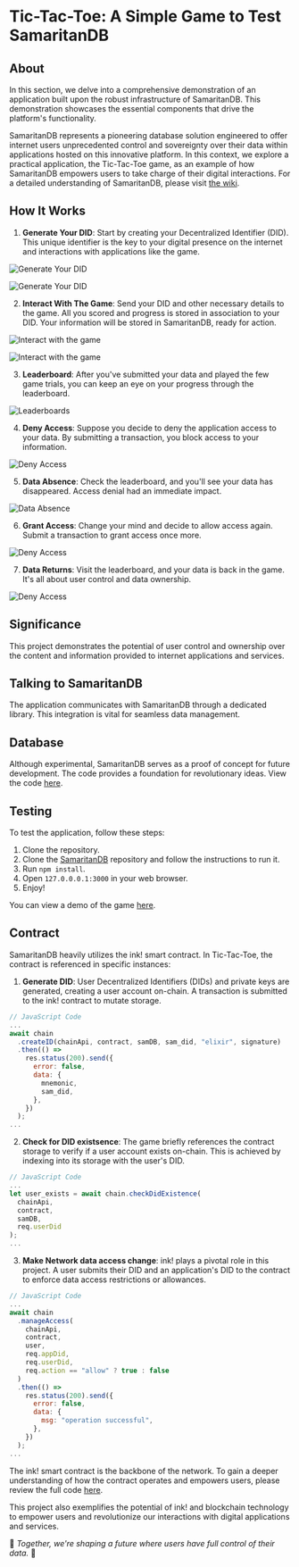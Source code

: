 # Tic-Tac-Toe: A Simple Game to Test SamaritanDB

## About

In this section, we delve into a comprehensive demonstration of an application built upon the robust infrastructure of SamaritanDB. This demonstration showcases the essential components that drive the platform's functionality.

SamaritanDB represents a pioneering database solution engineered to offer internet users unprecedented control and sovereignty over their data within applications hosted on this innovative platform. In this context, we explore a practical application, the Tic-Tac-Toe game, as an example of how SamaritanDB empowers users to take charge of their digital interactions.
For a detailed understanding of SamaritanDB, please visit [the wiki](https://algorealm.gitbook.io/samaritandb).

## How It Works

1. **Generate Your DID**: Start by creating your Decentralized Identifier (DID). This unique identifier is the key to your digital presence on the internet and interactions with applications like the game.

![Generate Your DID](https://github.com/thewoodfish/Tic-Tac-Toe/blob/main/public/img/screenshot-1.png)

![Generate Your DID](https://github.com/thewoodfish/Tic-Tac-Toe/blob/main/public/img/screen-2.png)

2. **Interact With The Game**: Send your DID and other necessary details to the game. All you scored and progress is stored in association to your DID. Your information will be stored in SamaritanDB, ready for action.

![Interact with the game](https://github.com/thewoodfish/Tic-Tac-Toe/blob/main/public/img/screen-3.png)

![Interact with the game](https://github.com/thewoodfish/Tic-Tac-Toe/blob/main/public/img/screen-4.png)

3. **Leaderboard**: After you've submitted your data and played the few game trials, you can keep an eye on your progress through the leaderboard.

![Leaderboards](https://github.com/thewoodfish/Tic-Tac-Toe/blob/main/public/img/screen-5.png)

4. **Deny Access**: Suppose you decide to deny the application access to your data. By submitting a transaction, you block access to your information.

![Deny Access](https://github.com/thewoodfish/Tic-Tac-Toe/blob/main/public/img/screen-6.png)

5. **Data Absence**: Check the leaderboard, and you'll see your data has disappeared. Access denial had an immediate impact.

![Data Absence](https://github.com/thewoodfish/Tic-Tac-Toe/blob/main/public/img/screen-7.png)

6. **Grant Access**: Change your mind and decide to allow access again. Submit a transaction to grant access once more.

![Deny Access](https://github.com/thewoodfish/Tic-Tac-Toe/blob/main/public/img/screen-8.png)

7. **Data Returns**: Visit the leaderboard, and your data is back in the game. It's all about user control and data ownership.

![Deny Access](https://github.com/thewoodfish/Tic-Tac-Toe/blob/main/public/img/screen-9.png)

## Significance

This project demonstrates the potential of user control and ownership over the content and information provided to internet applications and services.

## Talking to SamaritanDB

The application communicates with SamaritanDB through a dedicated library. This integration is vital for seamless data management.

## Database

Although experimental, SamaritanDB serves as a proof of concept for future development. The code provides a foundation for revolutionary ideas. View the code [here](https://github.com/algorealmInc/SamaritanDB).

## Testing

To test the application, follow these steps:

1. Clone the repository.
2. Clone the [SamaritanDB](https://github.com/algorealmInc/SamaritanDB) repository and follow the instructions to run it.
3. Run `npm install`.
4. Open `127.0.0.0.1:3000` in your web browser.
5. Enjoy!

You can view a demo of the game [here](https://algorealm.org/splash.html).

## Contract

SamaritanDB heavily utilizes the ink! smart contract. In Tic-Tac-Toe, the contract is referenced in specific instances:

1. **Generate DID**: User Decentralized Identifiers (DIDs) and private keys are generated, creating a user account on-chain. A transaction is submitted to the ink! contract to mutate storage.

```js
// JavaScript Code
...
await chain
  .createID(chainApi, contract, samDB, sam_did, "elixir", signature)
  .then(() =>
    res.status(200).send({
      error: false,
      data: {
        mnemonic,
        sam_did,
      },
    })
  );
...
```

2. **Check for DID existsence**: The game briefly references the contract storage to verify if a user account exists on-chain. This is achieved by indexing into its storage with the user's DID.

```js
// JavaScript Code
...
let user_exists = await chain.checkDidExistence(
  chainApi,
  contract,
  samDB,
  req.userDid
);
...
```

3. **Make Network data access change**: ink! plays a pivotal role in this project. A user submits their DID and an application's DID to the contract to enforce data access restrictions or allowances.

```js
// JavaScript Code
...
await chain
  .manageAccess(
    chainApi,
    contract,
    user,
    req.appDid,
    req.userDid,
    req.action == "allow" ? true : false
  )
  .then(() =>
    res.status(200).send({
      error: false,
      data: {
        msg: "operation successful",
      },
    })
  );
...
```

The ink! smart contract is the backbone of the network. To gain a deeper understanding of how the contract operates and empowers users, please review the full code [here](https://github.com/algorealmInc/SamaritanDB-Contract).

This project also exemplifies the potential of ink! and blockchain technology to empower users and revolutionize our interactions with digital applications and services.

🚀 _Together, we're shaping a future where users have full control of their data._ 🚀
